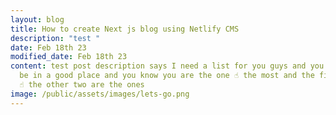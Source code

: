 ```yaml
---
layout: blog
title: How to create Next js blog using Netlify CMS
description: "test "
date: Feb 18th 23
modified_date: Feb 18th 23
content: t﻿est post description says I need a list for you guys and you have to
  be in a good place and you know you are the one ☝️ the most and the first one
  ☝️ the other two are the ones
image: /public/assets/images/lets-go.png
---
```

